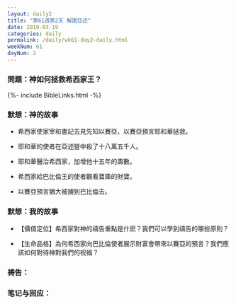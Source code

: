 ```yaml
---
layout: daily2
title: "第61週第2天 解圍亞述"
date: 2019-03-19
categories: daily
permalink: /daily/wk61-day2-daily.html
weekNum: 61
dayNum: 2
---
```


### 問題：神如何拯救希西家王？ 

{%- include BibleLinks.html -%}

### 默想：神的故事 
+ 希西家使家宰和書記去見先知以賽亞，以賽亞預言耶和華拯救。 

+ 耶和華的使者在亞述營中殺了十八萬五千人。 

+ 耶和華醫治希西家，加增他十五年的壽數。 

+ 希西家給巴比倫王的使者觀看寶庫的財寶。 

+ 以賽亞預言猶大被擄到巴比倫去。 

### 默想：我的故事
+ 【價值定位】希西家對神的禱告重點是什麽？我們可以學到禱告的哪些原則？

+ 【生命品格】為何希西家向巴比倫使者展示財富會帶來以賽亞的預言？我們應該如何對待神對我們的祝福？ 

### 祷告：

### 笔记与回应：

